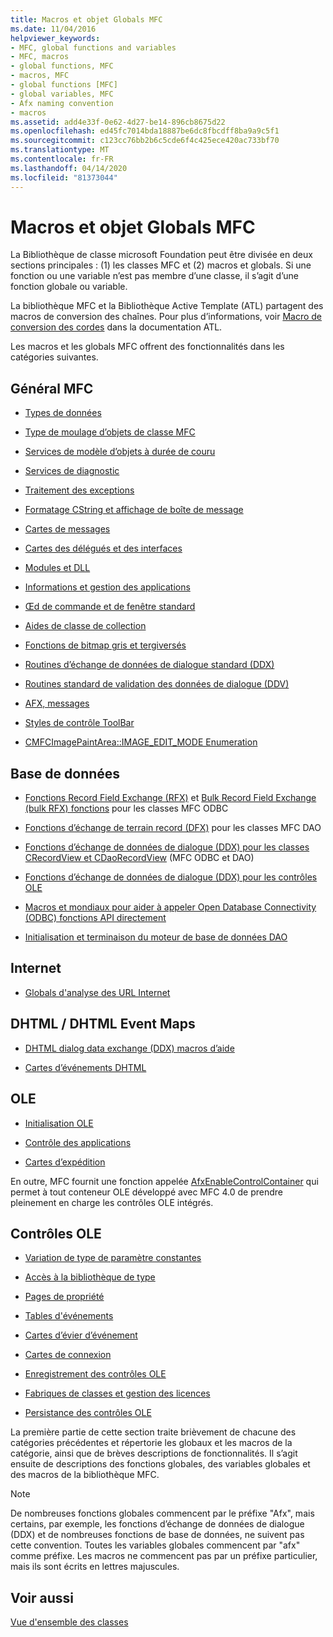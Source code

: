 ```yaml
---
title: Macros et objet Globals MFC
ms.date: 11/04/2016
helpviewer_keywords:
- MFC, global functions and variables
- MFC, macros
- global functions, MFC
- macros, MFC
- global functions [MFC]
- global variables, MFC
- Afx naming convention
- macros
ms.assetid: add4e33f-0e62-4d27-be14-896cb8675d22
ms.openlocfilehash: ed45fc7014bda18887be6dc8fbcdff8ba9a9c5f1
ms.sourcegitcommit: c123cc76bb2b6c5cde6f4c425ece420ac733bf70
ms.translationtype: MT
ms.contentlocale: fr-FR
ms.lasthandoff: 04/14/2020
ms.locfileid: "81373044"
---
```

# <a name="mfc-macros-and-globals"></a>Macros et objet Globals MFC

La Bibliothèque de classe microsoft Foundation peut être divisée en deux sections principales : (1) les classes MFC et (2) macros et globals. Si une fonction ou une variable n’est pas membre d’une classe, il s’agit d’une fonction globale ou variable.

La bibliothèque MFC et la Bibliothèque Active Template (ATL) partagent des macros de conversion des chaînes. Pour plus d’informations, voir [Macro de conversion des cordes](../../atl/reference/string-conversion-macros.md) dans la documentation ATL.

Les macros et les globals MFC offrent des fonctionnalités dans les catégories suivantes.

## <a name="general-mfc"></a>Général MFC

- [Types de données](data-types-mfc.md)

- [Type de moulage d’objets de classe MFC](type-casting-of-mfc-class-objects.md)

- [Services de modèle d’objets à durée de couru](run-time-object-model-services.md)

- [Services de diagnostic](diagnostic-services.md)

- [Traitement des exceptions](exception-processing.md)

- [Formatage CString et affichage de boîte de message](cstring-formatting-and-message-box-display.md)

- [Cartes de messages](message-map-macros-mfc.md)

- [Cartes des délégués et des interfaces](delegate-and-interface-maps.md)

- [Modules et DLL](extension-dll-macros.md)

- [Informations et gestion des applications](application-information-and-management.md)

- [Œd de commande et de fenêtre standard](standard-command-and-window-ids.md)

- [Aides de classe de collection](collection-class-helpers.md)

- [Fonctions de bitmap gris et tergiversés](gray-and-dithered-bitmap-functions.md)

- [Routines d’échange de données de dialogue standard (DDX)](standard-dialog-data-exchange-routines.md)

- [Routines standard de validation des données de dialogue (DDV)](standard-dialog-data-validation-routines.md)

- [AFX, messages](afx-messages.md)

- [Styles de contrôle ToolBar](toolbar-control-styles.md)

- [CMFCImagePaintArea::IMAGE_EDIT_MODE Enumeration](cmfcimagepaintarea-image-edit-mode-enumeration.md)

## <a name="database"></a>Base de données

- [Fonctions Record Field Exchange (RFX)](record-field-exchange-functions.md) et [Bulk Record Field Exchange (bulk RFX) fonctions](record-field-exchange-functions.md) pour les classes MFC ODBC

- [Fonctions d’échange de terrain record (DFX)](record-field-exchange-functions.md) pour les classes MFC DAO

- [Fonctions d’échange de données de dialogue (DDX) pour les classes CRecordView et CDaoRecordView](dialog-data-exchange-functions-for-crecordview-and-cdaorecordview.md) (MFC ODBC et DAO)

- [Fonctions d’échange de données de dialogue (DDX) pour les contrôles OLE](dialog-data-exchange-functions-for-ole-controls.md)

- [Macros et mondiaux pour aider à appeler Open Database Connectivity (ODBC) fonctions API directement](database-macros-and-globals.md)

- [Initialisation et terminaison du moteur de base de données DAO](dao-database-engine-initialization-and-termination.md)

## <a name="internet"></a>Internet

- [Globals d'analyse des URL Internet](internet-url-parsing-globals.md)

## <a name="dhtml--dhtml-event-maps"></a>DHTML / DHTML Event Maps

- [DHTML dialog data exchange (DDX) macros d’aide](ddx-dhtml-helper-macros.md)

- [Cartes d’événements DHTML](dhtml-event-maps.md)

## <a name="ole"></a>OLE

- [Initialisation OLE](ole-initialization.md)

- [Contrôle des applications](application-control.md)

- [Cartes d’expédition](dispatch-maps.md)

En outre, MFC fournit une fonction appelée [AfxEnableControlContainer](ole-initialization.md#afxenablecontrolcontainer) qui permet à tout conteneur OLE développé avec MFC 4.0 de prendre pleinement en charge les contrôles OLE intégrés.

## <a name="ole-controls"></a>Contrôles OLE

- [Variation de type de paramètre constantes](variant-parameter-type-constants.md)

- [Accès à la bibliothèque de type](type-library-access.md)

- [Pages de propriété](property-pages-mfc.md)

- [Tables d'événements](event-maps.md)

- [Cartes d’évier d’événement](event-sink-maps.md)

- [Cartes de connexion](connection-maps.md)

- [Enregistrement des contrôles OLE](registering-ole-controls.md)

- [Fabriques de classes et gestion des licences](class-factories-and-licensing.md)

- [Persistance des contrôles OLE](persistence-of-ole-controls.md)

La première partie de cette section traite brièvement de chacune des catégories précédentes et répertorie les globaux et les macros de la catégorie, ainsi que de brèves descriptions de fonctionnalités. Il s’agit ensuite de descriptions des fonctions globales, des variables globales et des macros de la bibliothèque MFC.

> [!NOTE]
> De nombreuses fonctions globales commencent par le préfixe "Afx", mais certains, par exemple, les fonctions d’échange de données de dialogue (DDX) et de nombreuses fonctions de base de données, ne suivent pas cette convention. Toutes les variables globales commencent par "afx" comme préfixe. Les macros ne commencent pas par un préfixe particulier, mais ils sont écrits en lettres majuscules.

## <a name="see-also"></a>Voir aussi

[Vue d'ensemble des classes](../../mfc/class-library-overview.md)
